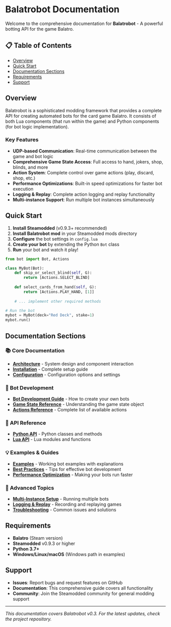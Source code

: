 # Balatrobot Documentation

Welcome to the comprehensive documentation for **Balatrobot** - A powerful botting API for the game Balatro.

## 📋 Table of Contents

- [Overview](#overview)
- [Quick Start](#quick-start)
- [Documentation Sections](#documentation-sections)
- [Requirements](#requirements)
- [Support](#support)

## Overview

Balatrobot is a sophisticated modding framework that provides a complete API for creating automated bots for the card game Balatro. It consists of both Lua components (that run within the game) and Python components (for bot logic implementation).

### Key Features

- **UDP-based Communication**: Real-time communication between the game and bot logic
- **Comprehensive Game State Access**: Full access to hand, jokers, shop, blinds, and more
- **Action System**: Complete control over game actions (play, discard, shop, etc.)
- **Performance Optimizations**: Built-in speed optimizations for faster bot execution
- **Logging & Replay**: Complete action logging and replay functionality
- **Multi-instance Support**: Run multiple bot instances simultaneously

## Quick Start

1. **Install Steamodded** (v0.9.3+ recommended)
2. **Install Balatrobot mod** in your Steamodded mods directory
3. **Configure** the bot settings in `config.lua`
4. **Create your bot** by extending the Python `Bot` class
5. **Run** your bot and watch it play!

```python
from bot import Bot, Actions

class MyBot(Bot):
    def skip_or_select_blind(self, G):
        return [Actions.SELECT_BLIND]
    
    def select_cards_from_hand(self, G):
        return [Actions.PLAY_HAND, [1]]
    
    # ... implement other required methods

# Run the bot
mybot = MyBot(deck="Red Deck", stake=1)
mybot.run()
```

## Documentation Sections

### 📚 Core Documentation
- **[Architecture](architecture.md)** - System design and component interaction
- **[Installation](installation.md)** - Complete setup guide
- **[Configuration](configuration.md)** - Configuration options and settings

### 🤖 Bot Development
- **[Bot Development Guide](bot-development.md)** - How to create your own bots
- **[Game State Reference](game-state.md)** - Understanding the game state object
- **[Actions Reference](actions.md)** - Complete list of available actions

### 📖 API Reference
- **[Python API](python-api.md)** - Python classes and methods
- **[Lua API](lua-api.md)** - Lua modules and functions

### 💡 Examples & Guides
- **[Examples](examples.md)** - Working bot examples with explanations
- **[Best Practices](best-practices.md)** - Tips for effective bot development
- **[Performance Optimization](performance.md)** - Making your bots run faster

### 🔧 Advanced Topics
- **[Multi-Instance Setup](multi-instance.md)** - Running multiple bots
- **[Logging & Replay](logging-replay.md)** - Recording and replaying games
- **[Troubleshooting](troubleshooting.md)** - Common issues and solutions

## Requirements

- **Balatro** (Steam version)
- **Steamodded** v0.9.3 or higher
- **Python 3.7+**
- **Windows/Linux/macOS** (Windows path in examples)

## Support

- **Issues**: Report bugs and request features on GitHub
- **Documentation**: This comprehensive guide covers all functionality
- **Community**: Join the Steamodded community for general modding support

---

*This documentation covers Balatrobot v0.3. For the latest updates, check the project repository.* 